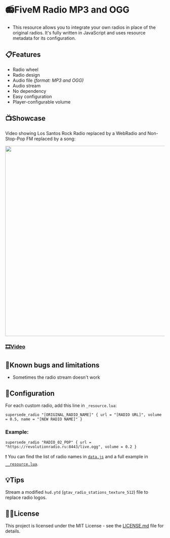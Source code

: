 # 📻FiveM Radio MP3 and OGG

- This resource allows you to integrate your own radios in place of the original radios.
It's fully written in JavaScript and uses resource metadata for its configuration.

## 📋Features

- Radio wheel
- Radio design
- Audio file *(format: MP3 and OGG)*
- Audio stream
- No dependency
- Easy configuration
- Player-configurable volume

## 📺Showcase

Video showing Los Santos Rock Radio replaced by a WebRadio and Non-Stop-Pop FM replaced by a song:

<img src="https://cdn.discordapp.com/attachments/517028743357792258/908833431675342849/2021-11-12.png" width="600" height="600">

### [🎞️Video](https://streamable.com/6hrhp)

## 🐛Known bugs and limitations

- Sometimes the radio stream doesn't work

## 📎Configuration

For each custom radio, add this line in `_resource.lua`:
```
supersede_radio "[ORIGINAL_RADIO_NAME]" { url = "[RADIO URL]", volume = 0.5, name = "[NEW RADIO NAME]" }
```
### Example:
```
supersede_radio "RADIO_02_POP" { url = "https://revolutionradio.ru:8443/live.ogg", volume = 0.2 }
```

❗ You can find the list of radio names in [`data.js`](radio/data.js) and a full example in [`__resource.lua`](radio/__resource.lua).

## 💡Tips

Stream a modified `hud.ytd` (`gtav_radio_stations_texture_512`) file to replace radio logos.

## 🧑‍⚖️License

This project is licensed under the MIT License - see the [LICENSE.md](LICENSE.md) file for details.